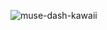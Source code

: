 
![muse-dash-kawaii](https://github.com/user-attachments/assets/fa459ea6-20c5-45c6-b00c-73a382bfff89)



